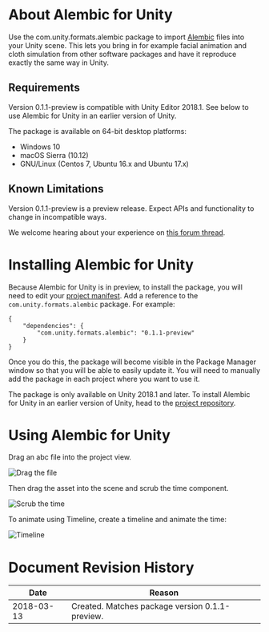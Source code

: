 # About Alembic for Unity

Use the com.unity.formats.alembic package to import [Alembic](http://www.alembic.io/) files into your Unity scene. This lets you bring in for example facial animation and cloth simulation from other software packages and have it reproduce exactly the same way in Unity.

## Requirements

Version 0.1.1-preview is compatible with Unity Editor 2018.1. See below to use Alembic for Unity in an earlier version of Unity.

The package is available on 64-bit desktop platforms:
* Windows 10
* macOS Sierra (10.12)
* GNU/Linux (Centos 7, Ubuntu 16.x and Ubuntu 17.x)

## Known Limitations

Version 0.1.1-preview is a preview release. Expect APIs and functionality to change in incompatible ways.

We welcome hearing about your experience on [this forum thread](https://forum.unity.com/threads/alembic-for-unity.521649/).

# Installing Alembic for Unity

Because Alembic for Unity is in preview, to install the package, you will need to edit your [project manifest](https://docs.unity3d.com/Packages/com.unity.package-manager-ui@1.8/manual/index.html#PackManManifestsProject). Add a reference to the `com.unity.formats.alembic` package. For example:

```
{
    "dependencies": {
        "com.unity.formats.alembic": "0.1.1-preview"
    }
}
```

Once you do this, the package will become visible in the Package Manager window so that you will be able to easily update it. You will need to manually add the package in each project where you want to use it.

The package is only available on Unity 2018.1 and later.  To install Alembic for Unity in an earlier version of Unity, head to the [project repository](https://github.com/unity3d-jp/AlembicImporter/releases).

# Using Alembic for Unity

Drag an abc file into the project view.

![Drag the file](Documentation/images/drag-to-project.png)

Then drag the asset into the scene and scrub the time component.

![Scrub the time](Documentation/images/scrub-time.png)

To animate using Timeline, create a timeline and animate the time:

![Timeline](Documentation/images/timeline.png)


# Document Revision History

|Date|Reason|
|---|---|
|2018-03-13|Created. Matches package version 0.1.1-preview.|
